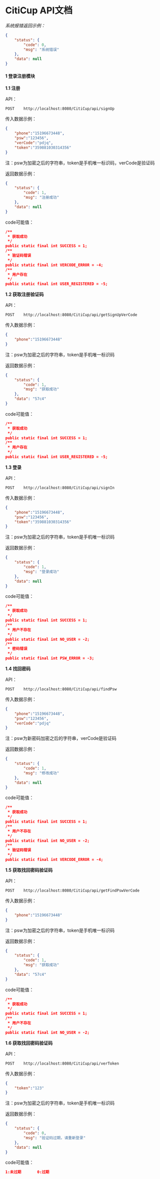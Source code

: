 # CitiCup API文档

*系统报错返回示例：*

```json
{
    "status": {
        "code": 0,
        "msg": "系统错误"
    },
    "data": null
}
```



#### 1 登录注册模块

**1.1 注册**

API：

```
POST	http://localhost:8080/CitiCup/api/signUp
```

传入数据示例：

```json
{
    "phone":"15196673448",
    "psw":"123456",
    "verCode":"pdjq",
    "token":"359881030314356"
}
```

注：psw为加密之后的字符串，token是手机唯一标识码，verCode是验证码

返回数据示例：

```json
{
    "status": {
        "code": 1,
        "msg": "注册成功"
    },
    "data": null
}
```

code可能值：

```json
/**
 * 获取成功
 */
public static final int SUCCESS = 1;
/**
 * 验证码错误
 */
public static final int VERCODE_ERROR = -4;
/**
 * 用户存在
 */
public static final int USER_REGISTERED = -5;
```

**1.2 获取注册验证码**

API：

```
POST	http://localhost:8080/CitiCup/api/getSignUpVerCode
```

传入数据示例：

```json
{
    "phone":"15196673448"
}
```

注：psw为加密之后的字符串，token是手机唯一标识码

返回数据示例：

```json
{
    "status": {
        "code": 1,
        "msg": "获取成功"
    },
    "data": "57c4"
}
```

code可能值：

```json
/**
 * 获取成功
 */
public static final int SUCCESS = 1;
/**
 * 用户存在
 */
public static final int USER_REGISTERED = -5;
```

**1.3 登录**

API：

```
POST	http://localhost:8080/CitiCup/api/signIn
```

传入数据示例：

```json
{
    "phone":"15196673448",
    "psw":"123456",
    "token":"359881030314356"
}
```

注：psw为加密之后的字符串，token是手机唯一标识码

返回数据示例：

```json
{
    "status": {
        "code": 1,
        "msg": "登录成功"
    },
    "data": null
}
```

code可能值：

```json
/**
 * 获取成功
 */
public static final int SUCCESS = 1;
/**
 * 用户不存在
 */
public static final int NO_USER = -2;
/**
 * 密码错误
 */
public static final int PSW_ERROR = -3;
```

**1.4 找回密码**

API：

```
POST	http://localhost:8080/CitiCup/api/findPsw
```

传入数据示例：

```json
{
    "phone":"15196673448",
    "psw":"123456",
    "verCode":"pdjq"
}
```

注：psw为新密码加密之后的字符串，verCode是验证码

返回数据示例：

```json
{
    "status": {
        "code": 1,
        "msg": "修改成功"
    },
    "data": null
}
```

code可能值：

```json
/**
 * 获取成功
 */
public static final int SUCCESS = 1;
/**
 * 用户不存在
 */
public static final int NO_USER = -2;
/**
 * 验证码错误
 */
public static final int VERCODE_ERROR = -4;
```

**1.5 获取找回密码验证码**

API：

```
POST	http://localhost:8080/CitiCup/api/getFindPswVerCode
```

传入数据示例：

```json
{
    "phone":"15196673448"
}
```

注：psw为加密之后的字符串，token是手机唯一标识码

返回数据示例：

```json
{
    "status": {
        "code": 1,
        "msg": "获取成功"
    },
    "data": "57c4"
}
```

code可能值：

```json
/**
 * 获取成功
 */
public static final int SUCCESS = 1;
/**
 * 用户不存在
 */
public static final int NO_USER = -2;
```

**1.6 获取找回密码验证码**

API：

```
POST	http://localhost:8080/CitiCup/api/verToken
```

传入数据示例：

```json
{
    "token":"123"
}
```

注：psw为加密之后的字符串，token是手机唯一标识码

返回数据示例：

```json
{
    "status": {
        "code": 0,
        "msg": "验证码过期，请重新登录"
    },
    "data": null
}
```

code可能值：

```json
1:未过期		0:过期
```

